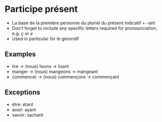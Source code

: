 # Participe présent

- La base de la première personne du pluriel du présent indicatif + *-ant*
- Don't forget to include any specific letters required for pronounciation, e.g. *ç* or *e*
- Used in particular for le gérondif

## Examples

- lire -> (nous) lisons -> lisant
- manger -> (nous) mangeons -> mangeant
- commencer -> (nous) commençons -> commençant

## Exceptions

- être: étant
- avoir: ayant
- savoir: sachant
